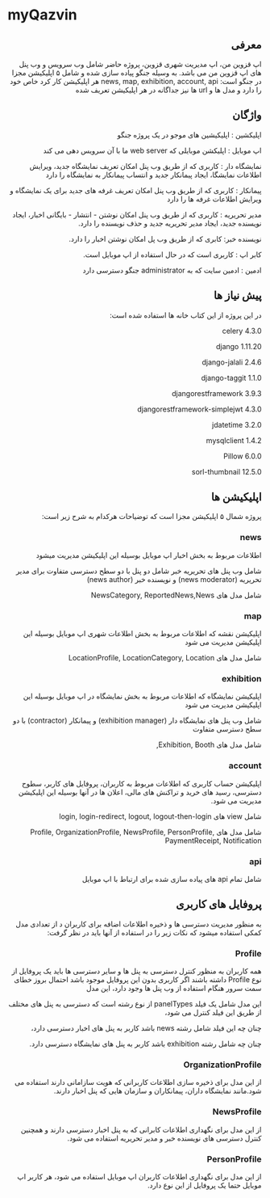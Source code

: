 # myQazvin
<div dir="rtl">

## معرفی

اپ قزوین من، اپ مدیریت شهری قزوین، پروژه حاضر شامل وب سرویس و وب پنل های اپ قزوین من می باشد.
به وسیله جنگو پیاده سازی شده و شامل ۵ اپلیکیشن مجزا در جنگو است:
news, map, exhibition, account, api
هر اپلیکیشن کار کرد خاص خود را دارد و مدل ها و url ها نیز جداگانه در هر اپلیکیشن تعریف شده

## واژگان

اپلیکشین : اپلیکیشین های موجو در یک پروژه جنگو

اپ موبایل : اپلیکشن موبایلی که web server ما با آن سرویس دهی می کند

نمایشگاه دار : کاربری که از طریق  وب پنل امکان تعریف نمایشگاه جدید، ویرایش اطلاعات نمایشگا، ایجاد پیمانکار جدید و انتساب پیمانکار به نمایشگاه را دارد

پیمانکار : کاربری که از طریق وب پنل امکان تعریف غرفه های جدید برای یک نمایشگاه و ویرایش اطلاعات غرفه ها را دارد

مدیر تحریریه : کاربری که از طریق وب پنل امکان نوشتن - انتشار - بایگانی اخبار، ایجاد نویسنده جدید، ایجاد مدیر تحریریه جدید و حذف نویسنده را دارد.

نویسنده خبر: کابری که از طریق وب پل امکان نوشتن اخبار را دارد.

کابر اپ : کاربری است که در حال استفاده از اپ موبایل است.

ادمین : ادمین سایت که به administrator جنگو دسترسی دارد

## پیش نیاز ها

در این پروژه از این کتاب خانه ها استفاده شده است:

celery 4.3.0

django 1.11.20

django-jalali 2.4.6

django-taggit 1.1.0

djangorestframework 3.9.3

djangorestframework-simplejwt 4.3.0

jdatetime 3.2.0

mysqlclient 1.4.2

Pillow 6.0.0

sorl-thumbnail 12.5.0

## اپلیکیشن ها

پروژه شمال ۵ اپلیکیشن مجزا است که توضیاحات هرکدام به شرح زیر است:

### news
اطلاعات مربوط به بخش اخبار اپ موبایل بوسیله این اپلیکیشن مدیریت میشود

شامل وب پنل های تحریریه خبر شامل دو پنل با دو سطح دسترسی متفاوت برای مدیر تحریریه (news moderator) و نویسنده خبر (news author)

شامل مدل های NewsCategory, ReportedNews,News

### map
اپلیکیشن نقشه که اطلاعات مربوط به بخش اطلاعات شهری اپ موبایل  بوسیله این اپلیکیشن مدیریت می شود

شامل مدل های LocationProfile, LocationCategory, Location

### exhibition
اپلیکیشن نمایشگاه که اطلاعات مربوط به بخش نمایشگاه در اپ موبایل بوسیله این اپلیکیشن مدیریت می شود

شامل وب پنل های نمایشگاه دار (exhibition manager) و پیمانکار (contractor) با دو سطح دسترسی متفاوت

شامل مدل های Exhibition, Booth,

### account
اپلیکیشن حساب کاربری که اطلاعات مربوط به کاربران، پروفایل های کاربر، سطوح دسترسی، رسید های خرید و تراکنش های مالی، اعلان ها در آنها بوسیله این اپلیکیشن مدیریت می شود.

شامل view های login, login-redirect, logout, logout-then-login

شامل مدل های Profile, OrganizationProfile, NewsProfile, PersonProfile, PaymentReceipt, Notification

### api

شامل تمام api های پیاده سازی شده برای ارتباط با اپ موبایل

## پروفایل های کاربری

به منظور مدیریت دسترسی ها و ذخیره اطلاعات اضافه برای کاربران د از تعدادی مدل کمکی استفاده میشود که نکات زیر را در استفاده از آنها باید در نظر گرفت: 

### Profile

همه کاربران به منظور کنترل دسترسی به پنل ها و سایر دسترسی ها باید یک پروفایل از نوع Profile داشته باشند
اگر کاربری بدون این پروفایل موجود باشد احتمال بروز خطای سمت سرور هنگام استفاده از وب پنل ها وجود دارد، این مدل 

این مدل شامل یک فیلد panelTypes از نوع رشته است که دسترسی به پنل های مختلف از طریق این فیلد کنترل می شود،

چنان چه این فیلد شامل رشته news باشد کاربر به پنل های اخبار دسترسی دارد،

چنان چه شامل رشته exhibition باشد کاربر به پنل های نمایشگاه دسترسی دارد.

### OrganizationProfile

از این مدل برای ذخیره سازی اطلاعات کاربرانی که هویت سازامانی دارند استفاده می شود.مانند نمایشگاه داران، پیمانکاران و سازمان هایی که پنل اخبار دارند.

### NewsProfile

از این مدل برای نگهداری اطلاعات کابرانی که به پنل اخبار دسترسی دارند و همچنین کنترل دسترسی های نویسنده خبر و مدیر تحریریه استفاده می شود.

### PersonProfile

از این مدل برای نگهداری اطلاعات کاربران اپ موبایل استفاده می شود، هر کاربر اپ موبایل حتما یک پروفایل از این نوع دارد.
